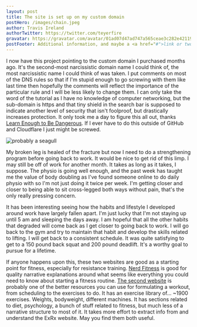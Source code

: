 ```yaml
---
layout: post
title: The site is set up on my custom domain
postHero: /images/chain.jpeg
author: Travis Ireland
authorTwitter: https://twitter.com/teyerfire
gravatar: https://gravatar.com/avatar/01ad07d47ad747a565ceae3c282e42119541f726a9c8162e792d92f62e88cb81?s=150
postFooter: Additional information, and maybe a <a href="#">link or two</a>
---
```


I now have this project pointing to the custom domain I purchased months ago. It's the second-most narcissistic domain name I could think of, the most narcissistic name I could think of was taken. I put comments on most of the DNS rules so that if I'm stupid enough to go screwing with them like last time then hopefully the comments will reflect the importance of the particular rule and I will be less likely to change them. I can only take the word of the tutorial as I have no knowledge of computer networking, but the sub-domain is https and that tiny shield in the search bar is supposed to indicate another level of security that isn't foolproof, but drastically increases protection. It only took me a day to figure this all out, thanks [Learn Enough to Be Dangerous](https://www.learnenough.com/custom-domains-tutorial). If I ever have to do this outside of GitHub and Cloudflare I just might be screwed.

<img class="pull-left" src="https://picsum.photos/id/244/400/200" alt="probably a seagull">

My broken leg is healed of the fracture but now I need to do a strengthening program before going back to work. It would be nice to get rid of this limp. I may still be off of work for another month. It takes as long as it takes, I suppose. The physio is going well enough, and the past week has taught me the value of body doubling as I've found someone online to do daily physio with so I'm not just doing it twice per week. I'm getting closer and closer to being able to sit cross-legged both ways without pain, that's the only really pressing concern.

It has been interesting seeing how the habits and lifestyle I developed around work have largely fallen apart. I'm just lucky that I'm not staying up until 5 am and sleeping the days away. I am hopeful that all the other habits that degraded will come back as I get closer to going back to work. I will go back to the gym and try to maintain that habit and develop the skills related to lifting. I will get back to a consistent schedule. It was quite satisfying to get to a 150 pound back squat and 200 pound deadlift. It's a worthy goal to pursue for a lifetime.

If anyone happens upon this, these two websites are good as a starting point for fitness, especially for resistance training. [Nerd Fitness](https://www.nerdfitness.com) is good for quality narrative explanations around what seems like everything you could need to know about starting a fitness routine. [The second website](https://exrx.net) is probably one of the better resources you can use for formulating a workout, from scheduling to the exercises to do. It has an exercise library of... ~1900 exercises. Weights, bodyweight, different machines. It has sections related to diet, psychology, a bunch of stuff related to fitness, but much less of a narrative structure to most of it. It takes more effort to extract info from and understand the ExRx website. May you find them both useful.
